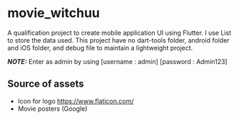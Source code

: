 # movie_witchuu

A qualification project to create mobile application UI using Flutter. I use List to store the data used. This project have no dart-tools folder, android folder and iOS folder, and debug file to maintain a lightweight project.

**_NOTE:_**
Enter as admin by using
[username : admin]
[password : Admin123]
    
## Source of assets
- Icon for logo https://www.flaticon.com/
- Movie posters (Google)

